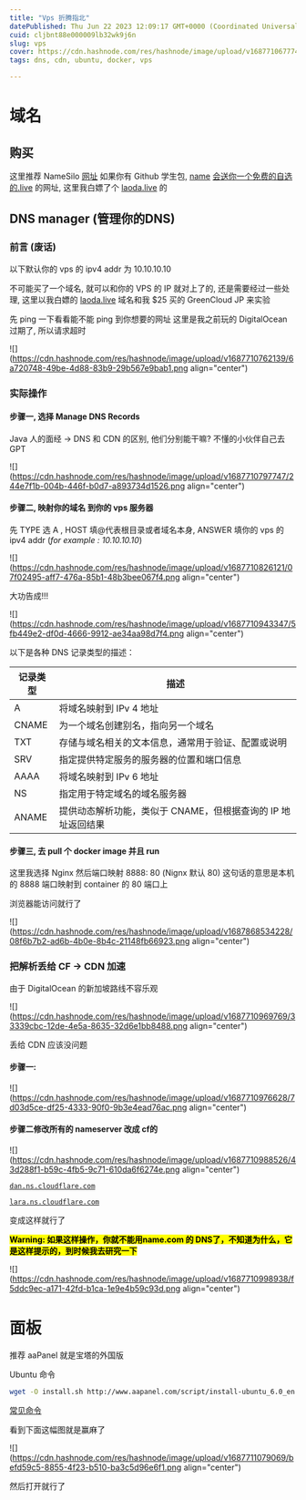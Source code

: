 ```yaml
---
title: "Vps 折腾指北"
datePublished: Thu Jun 22 2023 12:09:17 GMT+0000 (Coordinated Universal Time)
cuid: cljbnt88e000009lb32wk9j6n
slug: vps
cover: https://cdn.hashnode.com/res/hashnode/image/upload/v1687710677746/2d0f81de-0f3a-4ae3-8c7a-6ae9182f9e41.png
tags: dns, cdn, ubuntu, docker, vps

---
```


# 域名

## 购买

这里推荐 NameSilo [网址](https://www.namesilo.com) 如果你有 Github 学生包, [name](https://www.name.com/) [会送你一个免费的自选的.live](http://xn--4gqvdo6a9h58fh53ga754unixklgzc.live) 的网址, 这里我白嫖了个 [laoda.live](http://laoda.live) 的

## DNS manager (管理你的DNS)

### 前言 (废话)

以下默认你的 vps 的 ipv4 addr 为 10.10.10.10

不可能买了一个域名, 就可以和你的 VPS 的 IP 就对上了的, 还是需要经过一些处理, 这里以我白嫖的 [laoda.live](http://laoda.live) 域名和我 $25 买的 GreenCloud JP 来实验

先 ping 一下看看能不能 ping 到你想要的网址 这里是我之前玩的 DigitalOcean 过期了, 所以请求超时

![](https://cdn.hashnode.com/res/hashnode/image/upload/v1687710762139/6a720748-49be-4d88-83b9-29b567e9bab1.png align="center")

### 实际操作

#### 步骤一, 选择 Manage DNS Records

Java 人的面经 -&gt; DNS 和 CDN 的区别, 他们分别能干嘛? 不懂的小伙伴自己去GPT

![](https://cdn.hashnode.com/res/hashnode/image/upload/v1687710797747/244e7f1b-004b-446f-b0d7-a893734d1526.png align="center")

#### 步骤二, 映射你的域名 到你的 vps 服务器

先 TYPE 选 A , HOST 填@代表根目录或者域名本身, ANSWER 填你的 vps 的 ipv4 addr (*for example : 10.10.10.10*)

![](https://cdn.hashnode.com/res/hashnode/image/upload/v1687710826121/07f02495-aff7-476a-85b1-48b3bee067f4.png align="center")

大功告成!!!

![](https://cdn.hashnode.com/res/hashnode/image/upload/v1687710943347/5fb449e2-df0d-4666-9912-ae34aa98d7f4.png align="center")

以下是各种 DNS 记录类型的描述：

| 记录类型 | 描述 |
| --- | --- |
| A | 将域名映射到 IPv 4 地址 |
| CNAME | 为一个域名创建别名，指向另一个域名 |
| TXT | 存储与域名相关的文本信息，通常用于验证、配置或说明 |
| SRV | 指定提供特定服务的服务器的位置和端口信息 |
| AAAA | 将域名映射到 IPv 6 地址 |
| NS | 指定用于特定域名的域名服务器 |
| ANAME | 提供动态解析功能，类似于 CNAME，但根据查询的 IP 地址返回结果 |

#### 步骤三, 去 pull 个 docker image 并且 run

这里我选择 Nginx 然后端口映射 8888: 80 (Nignx 默认 80) 这句话的意思是本机的 8888 端口映射到 container 的 80 端口上

浏览器能访问就行了

![](https://cdn.hashnode.com/res/hashnode/image/upload/v1687868534228/08f6b7b2-ad6b-4b0e-8b4c-21148fb66923.png align="center")

### 把解析丢给 CF -&gt; CDN 加速

由于 DigitalOcean 的新加坡路线不容乐观

![](https://cdn.hashnode.com/res/hashnode/image/upload/v1687710969769/33339cbc-12de-4e5a-8635-32d6e1bb8488.png align="center")

丢给 CDN 应该没问题

#### 步骤一:

![](https://cdn.hashnode.com/res/hashnode/image/upload/v1687710976628/7d03d5ce-df25-4333-90f0-9b3e4ead76ac.png align="center")

#### 步骤二修改所有的 nameserver 改成 cf的

![](https://cdn.hashnode.com/res/hashnode/image/upload/v1687710988526/43d288f1-b59c-4fb5-9c71-610da6f6274e.png align="center")

[`dan.ns.cloudflare.com`](http://dan.ns.cloudflare.com)

[`lara.ns.cloudflare.com`](http://lara.ns.cloudflare.com)

变成这样就行了

**<mark>Warning: 如果这样操作，你就不能用name.com 的 DNS了，不知道为什么，它是这样提示的，到时候我去研究一下</mark>**

![](https://cdn.hashnode.com/res/hashnode/image/upload/v1687710998938/f5ddc9ec-a171-42fd-b1ca-1e9e4b59c93d.png align="center")

# 面板

推荐 aaPanel 就是宝塔的外国版

Ubuntu 命令

```bash
wget -O install.sh http://www.aapanel.com/script/install-ubuntu_6.0_en.sh && sudo bash install.sh aapanel
```

[常见命令](https://www.aapanel.com/new/download.html#install)

看到下面这幅图就是赢麻了

![](https://cdn.hashnode.com/res/hashnode/image/upload/v1687711079069/befd59c5-8855-4f23-b510-ba3c5d96e6f1.png align="center")

然后打开就行了